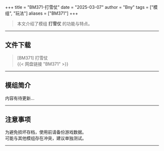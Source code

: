 +++
title = "BM371-打雪仗"
date = "2025-03-07"
author = "Bny"
tags = ["模组", "玩法"]
aliases = ["BM371"]
+++

> 本文介绍了模组 **打雪仗** 的功能与特点。

---

## 文件下载

> [BM371] 打雪仗  
{{< 网盘链接 "BM371" >}}  

---

## 模组简介

>  
内容有待更新...  

---

## 注意事项

>  
为避免损坏存档，使用前请备份游戏数据。  
可能与其他模组存在冲突，建议单独测试。  

---

